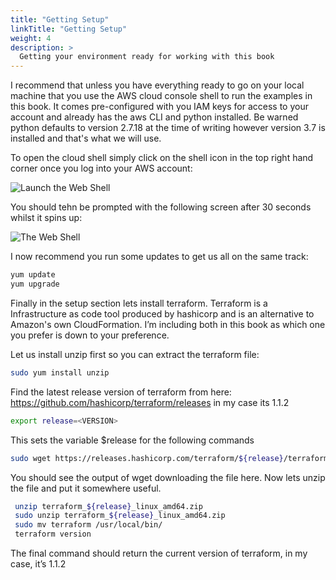 ```yaml
---
title: "Getting Setup"
linkTitle: "Getting Setup"
weight: 4
description: >
  Getting your environment ready for working with this book
---
```


I recommend that unless you have everything ready to go on your local machine that you use the AWS cloud console shell to run the examples in this book. It comes pre-configured with you IAM keys for access to your account and already has the aws CLI and python installed. Be warned python defaults to version 2.7.18 at the time of writing however version 3.7 is installed and that's what we will use.

To open the cloud shell simply click on the shell icon in the top right hand corner once you log into your AWS account:

![Launch the Web Shell](../topright.png "Launch the webshell")

You should tehn be prompted with the following screen after 30 seconds whilst it spins up:

![The Web Shell](../shell.png "The AWS web shell")

I now recommend you run some updates to get us all on the same track:
  ```bash
  yum update
  yum upgrade
  ```

Finally in the setup section lets install terraform. Terraform is a Infrastructure as code tool produced by hashicorp and is an alternative to Amazon's own CloudFormation. I’m including both in this book as which one you prefer is down to your preference.

Let us install unzip first so you can extract the terraform file:
  ```bash
  sudo yum install unzip
  ```

Find the latest release version of terraform from here: https://github.com/hashicorp/terraform/releases in my case its 1.1.2
  ```bash
  export release=<VERSION>
  ```
This sets the variable $release for the following commands
  ```bash
  sudo wget https://releases.hashicorp.com/terraform/${release}/terraform_${release}_linux_amd64.zip
  ```
You should see the output of wget downloading the file here. Now lets unzip the file and put it somewhere useful.
  ```bash
   unzip terraform_${release}_linux_amd64.zip
   sudo unzip terraform_${release}_linux_amd64.zip
   sudo mv terraform /usr/local/bin/
   terraform version
   ```

The final command should return the current version of terraform, in my case, it’s 1.1.2


